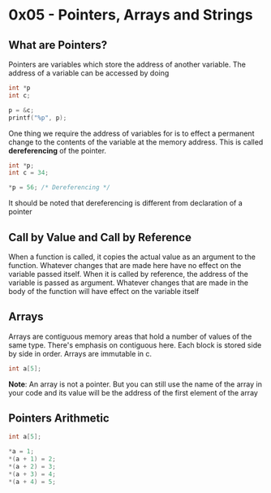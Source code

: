 # 0x05 -  Pointers, Arrays and Strings

## What are Pointers?
Pointers are variables which store the address of another variable. The address of a variable can be accessed by doing
```c
int *p
int c;

p = &c;
printf("%p", p);
```

One thing we require the address of variables for is to effect a permanent change to the contents of the variable at the memory address.
This is called **dereferencing** of the pointer.

```c
int *p;
int c = 34;

*p = 56; /* Dereferencing */
```

It should be noted that dereferencing is different from declaration of a pointer

## Call by Value and Call by Reference
When a function is called, it copies the actual value as an argument to the function. Whatever changes that are made here have no effect on the variable passed itself. When it is called by reference, the address of the variable is passed as argument. Whatever changes that are made in the body of the function will have effect on the variable itself

## Arrays
Arrays are contiguous memory areas  that hold a number of values of the same type. There's emphasis on contiguous here. Each block is stored side by side in order. Arrays are immutable in c.

```c
int a[5];
```
**Note**: An array is not a pointer. But you can still use the name of the array in your code and its value will be the address of the first element of the array 

## Pointers Arithmetic
```c
int a[5];

*a = 1;
*(a + 1) = 2;
*(a + 2) = 3;
*(a + 3) = 4;
*(a + 4) = 5;
```
